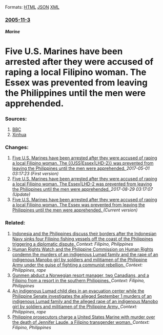 
Formats: [HTML](/news/2005/11/3/five-u-s-marines-have-been-arrested-after-they-were-accused-of-raping-a-local-filipino-woman-the-essex-was-prevented-from-leaving-the-phi.html)  [JSON](/news/2005/11/3/five-u-s-marines-have-been-arrested-after-they-were-accused-of-raping-a-local-filipino-woman-the-essex-was-prevented-from-leaving-the-phi.json)  [XML](/news/2005/11/3/five-u-s-marines-have-been-arrested-after-they-were-accused-of-raping-a-local-filipino-woman-the-essex-was-prevented-from-leaving-the-phi.xml)  

### [2005-11-3](/news/2005/11/3/index.md)

##### Marine
#  Five U.S. Marines have been arrested after they were accused of raping a local Filipino woman. The Essex was prevented from leaving the Philippines until the men were apprehended. 




### Sources:

1. [BBC](http://news.bbc.co.uk/2/hi/asia-pacific/4403134.stm)
2. [Xinhua](http://news.xinhuanet.com/english/2005-11/03/content_3726072.htm)

### Changes:

1. [ Five U.S. Marines have been arrested after they were accused of raping a local Filipino woman. The {{USS|Essex|LHD-2}} was prevented from leaving the Philippines until the men were apprehended. ](/news/2005/11/3/five-u-s-marines-have-been-arrested-after-they-were-accused-of-raping-a-local-filipino-woman-the-uss-essex-lhd-2-was-prevented-from-l.md) _2017-05-01 03:17:23 (First version)_
2. [ Five U.S. Marines have been arrested after they were accused of raping a local Filipino woman. The Essex|LHD-2 was prevented from leaving the Philippines until the men were apprehended. ](/news/2005/11/3/five-u-s-marines-have-been-arrested-after-they-were-accused-of-raping-a-local-filipino-woman-the-essex-lhd-2-was-prevented-from-leaving-t.md) _2017-08-29 03:17:07 (Update)_
2. [ Five U.S. Marines have been arrested after they were accused of raping a local Filipino woman. The Essex was prevented from leaving the Philippines until the men were apprehended. ](/news/2005/11/3/five-u-s-marines-have-been-arrested-after-they-were-accused-of-raping-a-local-filipino-woman-the-essex-was-prevented-from-leaving-the-phi.md) _(Current version)_

### Related:

1. [Indonesia and the Philippines discuss their borders after the Indonesian Navy sinks four Filipino fishing vessels off the coast of the Philippines triggering a diplomatic dispute. ](/news/2015/11/6/indonesia-and-the-philippines-discuss-their-borders-after-the-indonesian-navy-sinks-four-filipino-fishing-vessels-off-the-coast-of-the-phili.md) _Context: Filipino, Philippines_
2. [Human Rights Watch and the Philippine Commission on Human Rights condemn the murders of an indigenous Lumad family and the rape of an indigenous Manobo girl by soldiers and militiamen of the Philippine Army under the guise of fighting a communist rebellion. ](/news/2015/09/9/human-rights-watch-and-the-philippine-commission-on-human-rights-condemn-the-murders-of-an-indigenous-lumad-family-and-the-rape-of-an-indige.md) _Context: Philippines, rape_
3. [Gunmen abduct a Norwegian resort manager, two Canadians, and a Filipino from a resort in the southern Philippines. ](/news/2015/09/21/gunmen-abduct-a-norwegian-resort-manager-two-canadians-and-a-filipino-from-a-resort-in-the-southern-philippines.md) _Context: Filipino, Philippines_
4. [An indigenous Lumad child dies in an evacuation center while the Philippine Senate investigates the alleged September 1 murders of an indigenous Lumad family and the alleged rape of an indigenous Manobo girl by soldiers and militiamen of the Philippine Army. ](/news/2015/09/10/an-indigenous-lumad-child-dies-in-an-evacuation-center-while-the-philippine-senate-investigates-the-alleged-september-1-murders-of-an-indige.md) _Context: Philippines, rape_
5. [Philippine prosecutors charge a United States Marine with murder over the death of Jennifer Laude, a Filipino transgender woman. ](/news/2014/12/15/philippine-prosecutors-charge-a-united-states-marine-with-murder-over-the-death-of-jennifer-laude-a-filipino-transgender-woman.md) _Context: Filipino, Philippines_
